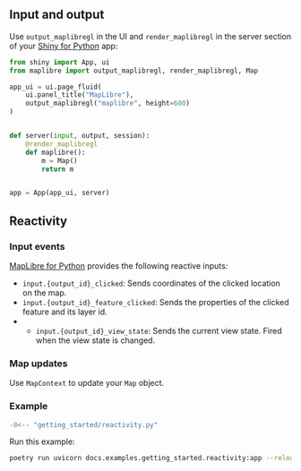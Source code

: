 ## Input and output

Use `output_maplibregl` in the UI and `render_maplibregl` in the server section of your [Shiny for Python](https://github.com/posit-dev/py-shiny) app:

```python
from shiny import App, ui
from maplibre import output_maplibregl, render_maplibregl, Map

app_ui = ui.page_fluid(
    ui.panel_title("MapLibre"),
    output_maplibregl("maplibre", height=600)
)


def server(input, output, session):
    @render_maplibregl
    def maplibre():
        m = Map()
        return m


app = App(app_ui, server)
```

## Reactivity

### Input events

[MapLibre for Python](https://github.com/eodaGmbH/py-maplibregl) provides the following reactive inputs:

* `input.{output_id}_clicked`: Sends coordinates of the clicked location on the map.
* `input.{output_id}_feature_clicked`: Sends the properties of the clicked feature and its layer id.
* * `input.{output_id}_view_state`: Sends the current view state. Fired when the view state is changed.

### Map updates

Use `MapContext` to update your `Map` object.

### Example

```python
-8<-- "getting_started/reactivity.py"
```

Run this example:

```bash
poetry run uvicorn docs.examples.getting_started.reactivity:app --reload
```
